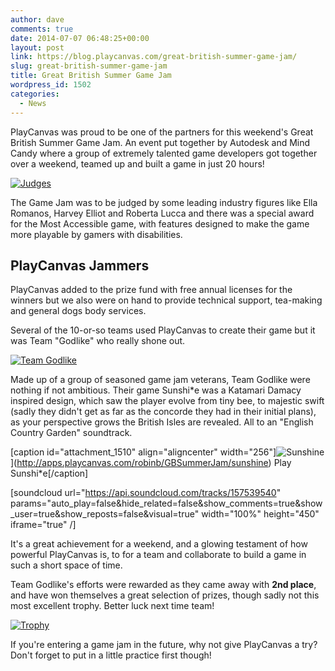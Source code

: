 ```yaml
---
author: dave
comments: true
date: 2014-07-07 06:48:25+00:00
layout: post
link: https://blog.playcanvas.com/great-british-summer-game-jam/
slug: great-british-summer-game-jam
title: Great British Summer Game Jam
wordpress_id: 1502
categories:
  - News
---
```


PlayCanvas was proud to be one of the partners for this weekend's Great British Summer Game Jam. An event put together by Autodesk and Mind Candy where a group of extremely talented game developers got together over a weekend, teamed up and built a game in just 20 hours!

[![Judges](https://blog.playcanvas.com/wp-content/uploads/2014/07/judges.jpg)](http://blog.playcanvas.com/wp-content/uploads/2014/07/judges.jpg)

The Game Jam was to be judged by some leading industry figures like Ella Romanos, Harvey Elliot and Roberta Lucca and there was a special award for the Most Accessible game, with features designed to make the game more playable by gamers with disabilities.

## PlayCanvas Jammers

PlayCanvas added to the prize fund with free annual licenses for the winners but we also were on hand to provide technical support, tea-making and general dogs body services.

Several of the 10-or-so teams used PlayCanvas to create their game but it was Team "Godlike" who really shone out.

[![Team Godlike](https://blog.playcanvas.com/wp-content/uploads/2014/07/2014-07-06-19.04.25.jpg)](http://blog.playcanvas.com/wp-content/uploads/2014/07/2014-07-06-19.04.25.jpg)

Made up of a group of seasoned game jam veterans, Team Godlike were nothing if not ambitious. Their game Sunshi\*e was a Katamari Damacy inspired design, which saw the player evolve from tiny bee, to majestic swift (sadly they didn't get as far as the concorde they had in their initial plans), as your perspective grows the British Isles are revealed. All to an "English Country Garden" soundtrack.

[caption id="attachment_1510" align="aligncenter" width="256"]![Sunshine](https://blog.playcanvas.com/wp-content/uploads/2014/07/sunshine.png)](http://apps.playcanvas.com/robinb/GBSummerJam/sunshine) Play Sunshi\*e[/caption]

[soundcloud url="https://api.soundcloud.com/tracks/157539540" params="auto_play=false&hide_related=false&show_comments=true&show_user=true&show_reposts=false&visual=true" width="100%" height="450" iframe="true" /]

It's a great achievement for a weekend, and a glowing testament of how powerful PlayCanvas is, to for a team and collaborate to build a game in such a short space of time.

Team Godlike's efforts were rewarded as they came away with **2nd place**, and have won themselves a great selection of prizes, though sadly not this most excellent trophy. Better luck next time team!

[![Trophy](https://blog.playcanvas.com/wp-content/uploads/2014/07/trophy.jpg)](http://blog.playcanvas.com/wp-content/uploads/2014/07/trophy.jpg)

If you're entering a game jam in the future, why not give PlayCanvas a try? Don't forget to put in a little practice first though!
